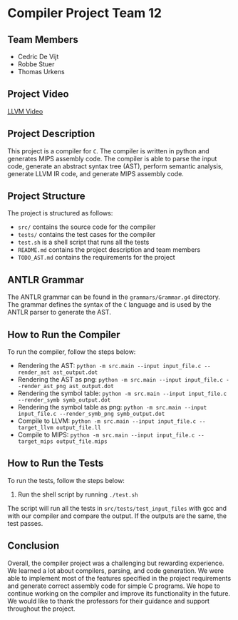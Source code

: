# Compiler Project Team 12

## Team Members

- Cedric De Vijt
- Robbe Stuer
- Thomas Urkens

## Project Video

[LLVM Video](https://youtu.be/8hy_M8X0pR4)

## Project Description

This project is a compiler for `C`. The compiler is written in python and generates MIPS assembly
code. The compiler is able to parse the input code, generate an abstract syntax tree (AST), perform semantic analysis,
generate LLVM IR code, and generate MIPS assembly code.

## Project Structure

The project is structured as follows:

- `src/` contains the source code for the compiler
- `tests/` contains the test cases for the compiler
- `test.sh` is a shell script that runs all the tests
- `README.md` contains the project description and team members
- `TODO_AST.md` contains the requirements for the project

## ANTLR Grammar

The ANTLR grammar can be found in the `grammars/Grammar.g4` directory. The grammar defines the syntax of the `C`
language and is used by the ANTLR parser to generate the AST.

## How to Run the Compiler

To run the compiler, follow the steps below:

- Rendering the AST:
  `python -m src.main --input input_file.c --render_ast ast_output.dot`
- Rendering the AST as png:
  `python -m src.main --input input_file.c --render_ast_png ast_output.dot`
- Rendering the symbol table:
  `python -m src.main --input input_file.c --render_symb symb_output.dot`
- Rendering the symbol table as png:
  `python -m src.main --input input_file.c --render_symb_png symb_output.dot`
- Compile to LLVM:
  `python -m src.main --input input_file.c --target_llvm output_file.ll`
- Compile to MIPS:
  `python -m src.main --input input_file.c --target_mips output_file.mips`

## How to Run the Tests

To run the tests, follow the steps below:

1. Run the shell script by running `./test.sh`

The script will run all the tests in `src/tests/test_input_files` with gcc and with our compiler and compare the output.
If the outputs are the same, the test passes.

## Conclusion

Overall, the compiler project was a challenging but rewarding experience. We learned a lot about compilers, parsing, and
code generation. We were able to implement most of the features specified in the project requirements and generate
correct assembly code for simple C programs. We hope to continue working on the compiler and improve its functionality
in the future. We would like to thank the professors for their guidance and support throughout the project.